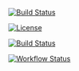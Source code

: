 [![Build Status](https://img.shields.io/badge/Python-3776AB?style=for-the-badge&logo=python&logoColor=white)](https://www.python.org/)

[![License](https://img.shields.io/github/license/YHY-NCSU/Homework1.svg?style=for-the-badge)](https://github.com/YHY-NCSU/Homework1/blob/main/LICENSE.md)

[![Build Status](https://img.shields.io/badge/Linux-FCC624?style=for-the-badge&logo=linux&logoColor=black)](https://www.linux.org/)

[![Workflow Status](https://github.com/YHY-NCSU/Homework1/actions/workflows/python-app.yml/badge.svg?branch=main)](https://github.com/YHY-NCSU/Homework1/actions/workflows/python-app.yml)